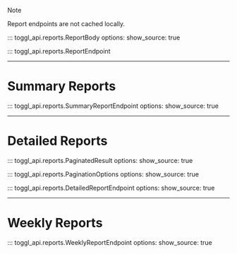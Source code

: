 > [!NOTE]  
> Report endpoints are not cached locally.

::: toggl_api.reports.ReportBody
    options:
        show_source: true

::: toggl_api.reports.ReportEndpoint

---

# Summary Reports

::: toggl_api.reports.SummaryReportEndpoint
    options:
        show_source: true

---

# Detailed Reports

::: toggl_api.reports.PaginatedResult
    options:
        show_source: true

::: toggl_api.reports.PaginationOptions
    options:
        show_source: true

::: toggl_api.reports.DetailedReportEndpoint
    options:
        show_source: true

---

# Weekly Reports

::: toggl_api.reports.WeeklyReportEndpoint
    options:
        show_source: true
